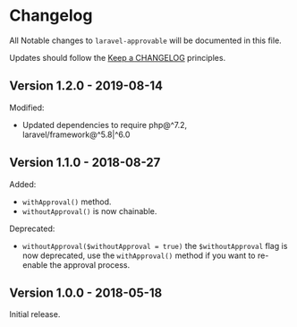 # Changelog

All Notable changes to `laravel-approvable` will be documented in this file.

Updates should follow the [Keep a CHANGELOG](http://keepachangelog.com/) principles.

## Version 1.2.0 - 2019-08-14
Modified:
- Updated dependencies to require php@^7.2, laravel/framework@^5.8|^6.0

## Version 1.1.0 - 2018-08-27
Added:
- `withApproval()` method.
- `withoutApproval()` is now chainable.

Deprecated:
- `withoutApproval($withoutApproval = true)` the `$withoutApproval` flag is now deprecated, use the `withApproval()` method if you want to re-enable the approval process.

## Version 1.0.0 - 2018-05-18
Initial release.